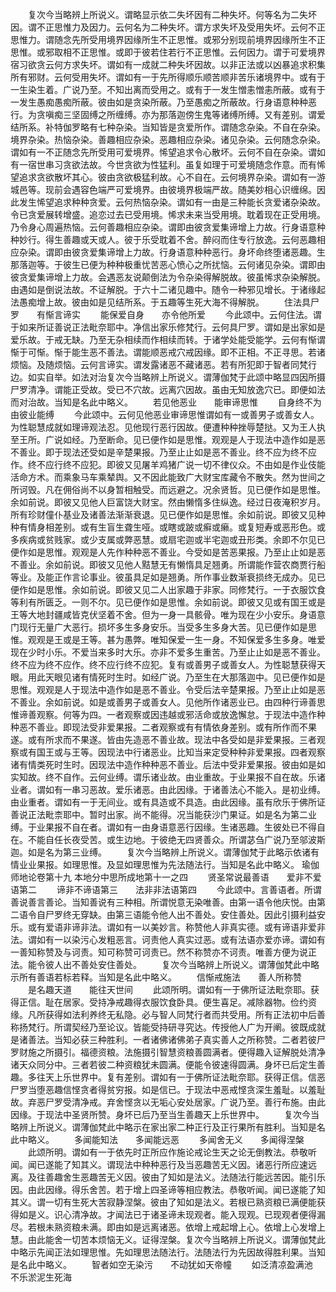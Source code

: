 <!-- { "loadSidebar": true } -->
　　复次今当略辨上所说义。谓略显示依二失坏因有二种失坏。何等名为二失坏因。谓不正思惟力及因力。云何名为二种失坏。谓方求失坏及受用失坏。云何不正思惟力。谓随念先所受用境界因缘所生不正思惟。或邪分别现前境界因缘所生不正思惟。或邪取相不正思惟。或即于彼若住若行不正思惟。云何因力。谓于可爱境界宿习欲贪云何方求失坏。谓如有一成就二种失坏因故。以非正法或以凶暴追求积集所有邪财。云何受用失坏。谓如有一于先所得顺乐顺苦顺非苦乐诸境界中。或有于一生染生着。广说乃至。不知出离而受用之。或有于一发生憎恚憎恚所蔽。或有于一发生愚痴愚痴所蔽。彼由如是贪染所蔽。乃至愚痴之所蔽故。行身语意种种恶行。为贪嗔痴三坚固缚之所缠缚。亦为那落迦傍生鬼等诸缚所缚。又有差别。谓爱结所系。补特伽罗略有七种杂染。当知皆是贪爱所作。谓随念杂染。不自在杂染。境界杂染。热恼杂染。善趣相应杂染。恶趣相应杂染。诸见杂染。云何随念杂染。谓如有一不正随念先所受用可爱境界。悕望追求令心散坏。云何不自在杂染。谓如有一宿世串习贪欲法故。今世贪欲为性猛利。虽复如理于可爱境随念作意。而有悕望追求贪欲散坏其心。彼由贪欲极猛利故。心不自在。云何境界杂染。谓如有一游城邑等。现前会遇容色端严可爱境界。由彼境界极端严故。随美妙相心识缠绵。因此发生悕望追求种种贪爱。云何热恼杂染。谓如有一由是三种能长贪爱诸杂染故。令已贪爱展转增盛。追恋过去已受用境。悕求未来当受用境。耽着现在正受用境。乃令身心周遍热恼。云何善趣相应杂染。谓即由彼贪爱集谛增上力故。行身语意种种妙行。得生善趣或天或人。彼于乐受耽着不舍。醉闷而住专行放逸。云何恶趣相应杂染。谓即由彼贪爱集谛增上力故。行身语意种种恶行。身坏命终堕诸恶趣。生那落迦等。于彼生已便为种种极重忧苦恶心愤心之所扰恼。云何诸见杂染。谓即由彼贪爱集谛增上力故。会遇恶友说颠倒法为令杂染得解脱故。彼虽悕求杂染解脱。由遇如是倒说法故。不证解脱。于六十二诸见趣中。随令一种邪见增长。于诸缘起法愚痴增上故。彼由如是见结所系。于五趣等生死大海不得解脱。
　　住法具尸罗　　有惭言谛实
　　能保爱自身　　亦令他所爱
　　今此颂中。云何住法。谓于如来所证善说正法毗奈耶中。净信出家乐修梵行。云何具尸罗。谓如是出家如是爱乐故。于戒无缺。乃至无杂相续而作相续而转。于诸学处能受能学。云何有惭谓惭于可惭。惭于能生恶不善法。谓能顺恶戒穴戒因缘。即不正相。不正寻思。若诸烦恼。及随烦恼。云何言谛实。谓发露诸恶不藏诸恶。若有所犯即于智者同梵行边。如实自举。如法对治复次今当略辨上所说义。谓薄伽梵于此颂中略显四因所摄尸罗清净。谓能正受故。受已不穴故。远离穴因故。虽由无知放逸穴已。即便如法而对治故。当知是名此中略义。
　　若见他恶业　　能审谛思惟
　　自身终不为　　由彼业能缚
　　今此颂中。云何见他恶业审谛思惟谓如有一或善男子或善女人。为性聪慧成就如理谛观法忍。见他现行恶行因故。便遭种种挫辱楚挞。又为王人执至王所。广说如经。乃至断命。见已便作如是思惟。观观是人于现法中造作如是恶不善业。即于现法还受如是辛楚果报。乃至止止如是恶不善业。终不应为终不应作。终不应行终不应犯。即彼又见屠羊鸡猪广说一切不律仪众。不由如是作业伎能活命方术。而乘象马车乘辇舆。又不因此能致广大财宝库藏令不散失。然为世间之所诃毁。凡在佣俗尚不以身暂相触受。而远避之。况余贤哲。见已便作如是思惟。余如前说。即彼又见他人巨富饶大财宝。然由懒惰多住纵逸。经过日夜淹积岁月。所有珍财僮仆基业及诸善法渐渐衰退。见已便作如是思惟。余如前说。即彼又见种种有情身相差别。或有生盲生聋生哑。或瞎或跛或癣或癞。或复短寿或恶形色。或多疾病或贫贱家。或少支属或弊恶慧。或扇宅迦或半宅迦或丑形类。余即不尔见已便作如是思惟。观观是人先作种种恶不善业。今受如是苦恶果报。乃至止止如是恶不善业。余如前说。即彼又见他人黠慧无有懒惰具足翘勇。所谓能作营农商贾行船等业。及能正作言论事业。彼虽具足如是翘勇。所作事业数渐衰损终无成办。见已便作如是思惟。余如前说。即彼又见二人出家趣于非家。同修梵行。一于衣服饮食等利有所匮乏。一则不尔。见已便作如是思惟。余如前说。即彼又见或有国王或是王等大地封疆咸皆克伏坚着不舍。但为一身一具骸骨。唯为现在少小安乐。身语意门现行无量广大恶行。损坏多生多身安乐。当受多生多身大苦。见已便作如是思惟。观观是王或是王等。甚为愚弊。唯知保爱一生一身。不知保爱多生多身。唯爱现在少时小乐。不爱当来多时大乐。亦非不爱多生重苦。乃至止止如是恶不善业。终不应为终不应作。终不应行终不应犯。复有或善男子或善女人。为性聪慧获得天眼。用此天眼见诸有情死时生时。如经广说。乃至生在大那落迦中。见已便作如是思惟。观观是人于现法中造作如是恶不善业。令受后法辛楚果报。乃至止止如是恶不善业。余如前说。如是或善男子或善女人。见他所作诸恶业已。由四种行谛善思惟谛善观察。何等为四。一者观察或因违越或邪活命或放逸懈怠。于现法中造作种种恶不善业。即现法受非爱果报。二者观察或有有情依身差别。或有所作而不果遂。或有所求而不果遂。皆由先造恶不善业故。现法中各受如是非爱果报。三者观察或有国王或与王等。因现法中行诸恶业。比知当来定受种种非爱果报。四者观察诸有情类死时生时。因现法中造作种种恶不善业。后法中受非爱果报。彼由如是如实知故。终不自作。云何业缚。谓乐诸业故。由业重故。于业果报不自在故。乐诸业者。谓如有一串习恶故。爱乐诸恶。由此因缘。于诸善法心不能入。是初业缚。由业重者。谓如有一于无间业。或有具造或不具造。由此因缘。虽有欣乐于佛所证善说正法毗柰耶中。暂时出家。尚不能得。况当能获沙门果证。如是名为第二业缚。于业果报不自在者。谓如有一由身语意恶行因缘。生诸恶趣。生彼处已不得自在。不能自任长夜受苦。或生边地。于彼绝无四贤善众。所谓苾刍广说乃至邬波斯迦。如是名为第三业缚。
　　复次今当略辨上所说义。谓薄伽梵于此略示依诸有情业业果报。如理思惟。及显如理思惟为先法随法行。当知是名此中略义。
瑜伽师地论卷第十九
本地分中思所成地第十一之四
　　贤圣常说最善语　　爱非不爱语第二
　　谛非不谛语第三　　法非非法语第四
　　今此颂中。言善语者。所谓善说善言善论。当知善说有三种相。所谓悦意无染唯善。由第一语令他庆悦。由第二语令自尸罗终无穿缺。由第三语能令他人出不善处。安住善处。因此引摄利益安乐。或有爱语非谛非法。谓如有一以美妙言。称赞他人非真实德。或有谛语非爱非法。谓如有一以染污心发粗恶言。诃责他人真实过恶。或有法语亦爱亦谛。谓如有一善知称赞及与诃责。知可称赞可诃责已。然不称赞亦不诃责。唯善方便为说正法。能令彼人出不善处安住善处。
　　复次今当略辨上所说义。谓薄伽梵此中略示所有善语若标若释。当知是名此中略义。
　　信惭戒施法　　善人所称赞
　　是名趣天道　　能往天世间
　　此颂所明。谓如有一于佛所证法毗奈耶。获得正信。耻在居家。受持净戒趣得衣服饮食卧具。便生喜足。减除器物。俭约资缘。凡所获得如法利养终无私隐。必与智人同梵行者而共受用。所有正法初中后善称扬梵行。所谓契经乃至论议。皆能受持研寻究达。传授他人广为开阐。彼既成就是诸善法。当知必获三种胜利。一者诸佛诸佛弟子真实善人之所称赞。二者若彼尸罗财施之所摄引。福德资粮。法施摄引智慧资粮善圆满者。便得趣入证解脱处清净诸天众同分中。三者若彼二种资粮犹未圆满。便能令彼速得圆满。身坏已后定生善趣。多往天上乐世界中。复有差别。谓如有一于佛所证法毗奈耶。获得正信。信恶尸罗当堕恶趣信悭贪者得贫穷报。如是信已。于现法中恶戒悭贪深生羞耻。以羞耻故。弃恶尸罗受清净戒。弃舍悭贪以无垢心安处居家。广说乃至。善行布施。由此因缘。于现法中圣贤所赞。身坏已后乃至当生善趣天上乐世界中。
　　复次今当略辨上所说义。谓薄伽梵此中略示在家出家二种正行及正行果所有胜利。当知是名此中略义。
　　多闻能知法　　多闻能远恶
　　多闻舍无义　　多闻得涅槃
　　此颂所明。谓如有一于依先时正所应作施论戒论生天之论无倒教法。恭敬听闻。闻已遂能了知其义。谓现法中种种恶行及当恶趣苦无义因。诸恶行所应速远离。及往善趣舍生恶趣苦无义因。彼由了知如是法义。法随法行能远苦因。能引乐因。由此因缘。得乐舍苦。若于增上四圣谛等相应教法。恭敬听闻。闻已遂能了知其义。谓一切有生死大苦寂静涅槃。彼由了知如是法义。若根已熟资粮已满便能获得如是义。识心清净故。才闻法已于诸圣谛未现观者。能入现观。已现观者便得漏尽。若根未熟资粮未满。即由如是远离诸恶。依增上戒起增上心。依增上心发增上慧。由此能舍一切苦本烦恼无义。证得涅槃。复次今当略辨上所说义。谓薄伽梵此中略示先闻正法如理思惟。先如理思法随法行。法随法行为先因故得胜利果。当知是名此中略义。
　　智者如空无染污　　不动犹如天帝幢
　　如泛清凉盈满池　　不乐淤泥生死海

